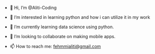 - 👋 Hi, I’m @Aliti-Coding
- 👀 I’m interested in learning python and how i can utilize it in my work

- 🌱 I’m currently learning data science using python.

- 💞️ I’m looking to collaborate on making mobile apps. 


- 📫 How to reach me: fehmmialiti@gmail.com



<!---
Aliti-Coding/Aliti-Coding is a ✨ special ✨ repository because its `README.md` (this file) appears on your GitHub profile.
You can click the Preview link to take a look at your changes.
--->
